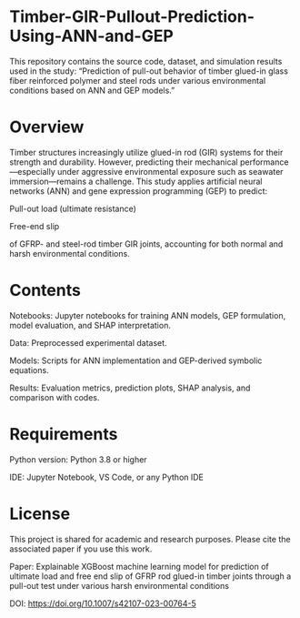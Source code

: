 # Timber-GIR-Pullout-Prediction-Using-ANN-and-GEP

This repository contains the source code, dataset, and simulation results used in the study: “Prediction of pull-out behavior of timber glued-in glass fiber reinforced polymer and steel rods under various environmental conditions based on ANN and GEP models.”

# **Overview**

Timber structures increasingly utilize glued-in rod (GIR) systems for their strength and durability. However, predicting their mechanical performance—especially under aggressive environmental exposure such as seawater immersion—remains a challenge. This study applies artificial neural networks (ANN) and gene expression programming (GEP) to predict:

Pull-out load (ultimate resistance)

Free-end slip

of GFRP- and steel-rod timber GIR joints, accounting for both normal and harsh environmental conditions.

# **Contents**

Notebooks: Jupyter notebooks for training ANN models, GEP formulation, model evaluation, and SHAP interpretation.

Data: Preprocessed experimental dataset.

Models: Scripts for ANN implementation and GEP-derived symbolic equations.

Results: Evaluation metrics, prediction plots, SHAP analysis, and comparison with codes.

# **Requirements**

Python version: Python 3.8 or higher

IDE: Jupyter Notebook, VS Code, or any Python IDE

# **License**

This project is shared for academic and research purposes. Please cite the associated paper if you use this work.

Paper: Explainable XGBoost machine learning model for prediction of ultimate load and free end slip of GFRP rod glued-in timber joints through a pull-out test under various harsh environmental conditions

DOI: https://doi.org/10.1007/s42107-023-00764-5
